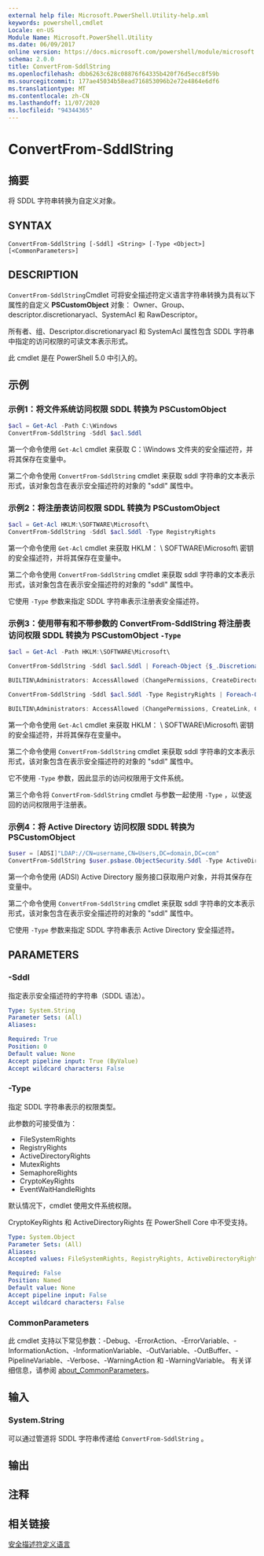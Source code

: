 ```yaml
---
external help file: Microsoft.PowerShell.Utility-help.xml
keywords: powershell,cmdlet
Locale: en-US
Module Name: Microsoft.PowerShell.Utility
ms.date: 06/09/2017
online version: https://docs.microsoft.com/powershell/module/microsoft.powershell.utility/convertfrom-sddlstring?view=powershell-5.1&WT.mc_id=ps-gethelp
schema: 2.0.0
title: ConvertFrom-SddlString
ms.openlocfilehash: dbb6263c628c08876f64335b420f76d5ecc8f59b
ms.sourcegitcommit: 177ae45034b58ead716853096b2e72e4864e6df6
ms.translationtype: MT
ms.contentlocale: zh-CN
ms.lasthandoff: 11/07/2020
ms.locfileid: "94344365"
---
```

# ConvertFrom-SddlString

## 摘要
将 SDDL 字符串转换为自定义对象。

## SYNTAX

```
ConvertFrom-SddlString [-Sddl] <String> [-Type <Object>] [<CommonParameters>]
```

## DESCRIPTION

`ConvertFrom-SddlString`Cmdlet 可将安全描述符定义语言字符串转换为具有以下属性的自定义 **PSCustomObject** 对象： Owner、Group、descriptor.discretionaryacl、SystemAcl 和 RawDescriptor。

所有者、组、Descriptor.discretionaryacl 和 SystemAcl 属性包含 SDDL 字符串中指定的访问权限的可读文本表示形式。

此 cmdlet 是在 PowerShell 5.0 中引入的。

## 示例

### 示例1：将文件系统访问权限 SDDL 转换为 PSCustomObject

```powershell
$acl = Get-Acl -Path C:\Windows
ConvertFrom-SddlString -Sddl $acl.Sddl
```

第一个命令使用 `Get-Acl` cmdlet 来获取 C：\Windows 文件夹的安全描述符，并将其保存在变量中。

第二个命令使用 `ConvertFrom-SddlString` cmdlet 来获取 sddl 字符串的文本表示形式，该对象包含在表示安全描述符的对象的 "sddl" 属性中。

### 示例2：将注册表访问权限 SDDL 转换为 PSCustomObject

```powershell
$acl = Get-Acl HKLM:\SOFTWARE\Microsoft\
ConvertFrom-SddlString -Sddl $acl.Sddl -Type RegistryRights
```

第一个命令使用 `Get-Acl` cmdlet 来获取 HKLM： \ SOFTWARE\Microsoft\ 密钥的安全描述符，并将其保存在变量中。

第二个命令使用 `ConvertFrom-SddlString` cmdlet 来获取 sddl 字符串的文本表示形式，该对象包含在表示安全描述符的对象的 "sddl" 属性中。

它使用 `-Type` 参数来指定 SDDL 字符串表示注册表安全描述符。

### 示例3：使用带有和不带参数的 ConvertFrom-SddlString 将注册表访问权限 SDDL 转换为 PSCustomObject `-Type`

```powershell
$acl = Get-Acl -Path HKLM:\SOFTWARE\Microsoft\

ConvertFrom-SddlString -Sddl $acl.Sddl | Foreach-Object {$_.DiscretionaryAcl[0]}

BUILTIN\Administrators: AccessAllowed (ChangePermissions, CreateDirectories, Delete, ExecuteKey, FullControl, GenericExecute, GenericWrite, ListDirectory, ReadExtendedAttributes, ReadPermissions, TakeOwnership, Traverse, WriteData, WriteExtendedAttributes, WriteKey)

ConvertFrom-SddlString -Sddl $acl.Sddl -Type RegistryRights | Foreach-Object {$_.DiscretionaryAcl[0]}

BUILTIN\Administrators: AccessAllowed (ChangePermissions, CreateLink, CreateSubKey, Delete, EnumerateSubKeys, ExecuteKey, FullControl, GenericExecute, GenericWrite, Notify, QueryValues, ReadPermissions, SetValue, TakeOwnership, WriteKey)
```

第一个命令使用 `Get-Acl` cmdlet 来获取 HKLM： \ SOFTWARE\Microsoft\ 密钥的安全描述符，并将其保存在变量中。

第二个命令使用 `ConvertFrom-SddlString` cmdlet 来获取 sddl 字符串的文本表示形式，该对象包含在表示安全描述符的对象的 "sddl" 属性中。

它不使用 `-Type` 参数，因此显示的访问权限用于文件系统。

第三个命令将 `ConvertFrom-SddlString` cmdlet 与参数一起使用 `-Type` ，以使返回的访问权限用于注册表。

### 示例4：将 Active Directory 访问权限 SDDL 转换为 PSCustomObject

```powershell
$user = [ADSI]"LDAP://CN=username,CN=Users,DC=domain,DC=com"
ConvertFrom-SddlString $user.psbase.ObjectSecurity.Sddl -Type ActiveDirectoryRights
```

第一个命令使用 (ADSI) Active Directory 服务接口获取用户对象，并将其保存在变量中。

第二个命令使用 `ConvertFrom-SddlString` cmdlet 来获取 sddl 字符串的文本表示形式，该对象包含在表示安全描述符的对象的 "sddl" 属性中。

它使用 `-Type` 参数来指定 SDDL 字符串表示 Active Directory 安全描述符。

## PARAMETERS

### -Sddl

指定表示安全描述符的字符串（SDDL 语法）。

```yaml
Type: System.String
Parameter Sets: (All)
Aliases:

Required: True
Position: 0
Default value: None
Accept pipeline input: True (ByValue)
Accept wildcard characters: False
```

### -Type

指定 SDDL 字符串表示的权限类型。

此参数的可接受值为：

- FileSystemRights
- RegistryRights
- ActiveDirectoryRights
- MutexRights
- SemaphoreRights
- CryptoKeyRights
- EventWaitHandleRights

默认情况下，cmdlet 使用文件系统权限。

CryptoKeyRights 和 ActiveDirectoryRights 在 PowerShell Core 中不受支持。

```yaml
Type: System.Object
Parameter Sets: (All)
Aliases:
Accepted values: FileSystemRights, RegistryRights, ActiveDirectoryRights, MutexRights, SemaphoreRights, CryptoKeyRights, EventWaitHandleRights

Required: False
Position: Named
Default value: None
Accept pipeline input: False
Accept wildcard characters: False
```

### CommonParameters

此 cmdlet 支持以下常见参数：-Debug、-ErrorAction、-ErrorVariable、-InformationAction、-InformationVariable、-OutVariable、-OutBuffer、-PipelineVariable、-Verbose、-WarningAction 和 -WarningVariable。 有关详细信息，请参阅 [about_CommonParameters](https://go.microsoft.com/fwlink/?LinkID=113216)。

## 输入

### System.String

可以通过管道将 SDDL 字符串传递给 `ConvertFrom-SddlString` 。

## 输出

## 注释

## 相关链接

[安全描述符定义语言](/windows/win32/secauthz/security-descriptor-definition-language)
